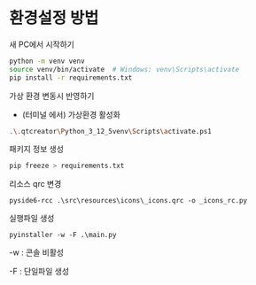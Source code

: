 # 환경설정 방법

새 PC에서 시작하기

```sh
python -m venv venv
source venv/bin/activate  # Windows: venv\Scripts\activate
pip install -r requirements.txt
```

가상 환경 변동시 반영하기

- (터미널 에서) 가상환경 활성화

```bash
.\.qtcreator\Python_3_12_5venv\Scripts\activate.ps1
```

패키지 정보 생성

```bash
pip freeze > requirements.txt
```

리소스 qrc 변경

```
pyside6-rcc .\src\resources\icons\_icons.qrc -o _icons_rc.py 
```

실행파일 생성

```
pyinstaller -w -F .\main.py
```

-w : 콘솔 비활성

-F : 단일파일 생성
